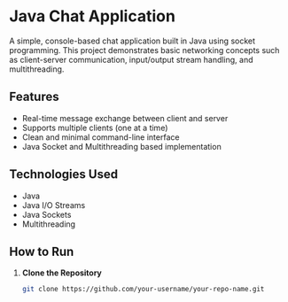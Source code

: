 # Java Chat Application

A simple, console-based chat application built in Java using socket programming. This project demonstrates basic networking concepts such as client-server communication, input/output stream handling, and multithreading.

## Features

- Real-time message exchange between client and server
- Supports multiple clients (one at a time)
- Clean and minimal command-line interface
- Java Socket and Multithreading based implementation

## Technologies Used

- Java
- Java I/O Streams
- Java Sockets
- Multithreading

## How to Run

1. **Clone the Repository**
   ```bash
   git clone https://github.com/your-username/your-repo-name.git
